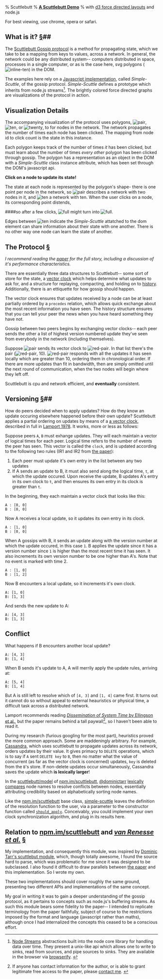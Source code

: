 % Scuttlebutt
% **[A Scuttlebutt Demo][scuttlebutt]**
% with [d3 force directed layouts](https://github.com/mbostock/d3/wiki/Force-Layout) and node.js

<aside>For best viewing, use chrome, opera or safari.</aside>

## What is it? [&sect;](#history-and-compaction)##

The [Scuttlebutt Gossip protocol][scuttlebutt] is a method for propagating
state, which we take to be a mapping from keys to values, across a network. In
general, the network could be any distributed system-- computers distributed in
space, processes in a single computer, or as is the case here, svg polygons
(![inline-ten](./assets/ten.svg)) in the DOM.

The examples here rely on a [Javascript implementation][simple-scuttle], called
*Simple-Scuttle*, of the gossip protocol. *Simple-Scuttle* defines a prototype
which inherits from node.js streams[^stream]. The brightly colored force directed graphs are visualizations of the protocol in action.

## Visualization Details ##

The accompanying visualization of the protocol uses polygons, 
![pair](./assets/pair.svg), ![ten](./assets/ten.svg), or ![twenty](./assets/twenty.svg),
to for nodes in the network. The network propagates the number of times each
node has been clicked. The mapping from node id to click count is
the state in this instance.

Each polygon keeps track of the number of times *it* has been clicked, but must
learn about the number of times *every other* polygon has been clicked through
gossip. The polygon has a representation as an object in the DOM with a
*Simple-Scuttle* class instance attribute, which has been set through the DOM's
javascript api.

**Click on a node to update its state!**

The state at each node is represented by the polygon's shape- there is one
point per node in the network, so ![pair](./assets/pair.svg) describes a network
with two nodes in it, and ![ten](./assets/ten.svg) a network with ten. When the
user clicks on a node, its corresponding point distends, 

####so after a few clicks, ![full](./assets/pair.svg) might turn into
![full](./assets/distended-pair.svg).

Edges between ![ten](./assets/ten.svg) indicate the *Simple-Scuttle* attatched to
the dom element can share information about their state with one another. There
is no other way one node can learn the state of another.

## The Protocol [&sect;](#history-and-compaction) ##

*I recommend reading the [paper][scuttlebutt] for the full story, including a
discussion of it's performance characteristics.*

There are essentially three data structures to Scuttlebutt-- some sort of store
for the state, a [vector clock](http://npm.im/vector-clock-class) which helps
determine what updates to ask for, and a structure for replaying, compacting,
and holding on to
[history](https://github.com/AWinterman/simple-scuttle/blob/master/lib/history.js).
Additionally, there is an ettiquette for how gossip should happen.

The vector clock ensures that updates received by a node can be at least
partially ordered by a `precedes` relation, which allows quick exchange about
the most recent information you have seen. The history structure ensures
that you can tell your peer the news when you have heard something they have
not.

Gossip between two peers begins by exchanging vector clocks-- each peer sends
the other a list of highest version numbered update they've seen from everybody
in the network (including themselves). 

Suppose ![pair](./assets/pair.svg) sends its vector clock to
![red-pair](./assets/red-pair.svg). In that list there's the pair
(![red-pair](./assets/red-pair.svg), 10). ![red-pair](./assets/red-pair.svg) responds with
all the updates it has seen locally which are greater than 10, ordering them in
chronological order. If there are more updates than fit in bandwidth, then are
simply omitted until the next round of communication, when the two nodes will
begin where they left off.

Scuttlebutt is cpu and network efficient, and **eventually** consistent.

## Versioning [&sect;](#conflicts)##

How do peers decided when to apply updates? How do they know an update occuring
elsewhere happened before their own update? Scuttlebutt applies a partial
ordering on updates by means of a [a vector clock][vector clock], described in
full in [Lamport 1978][vector clock]. It works, more or less as follows:

Suppose peers `A`, `B` must exhange updates. They will each maintain a vector
of logical times for each peer. Logical time refers to the number of events the
peer has seen.  This vector is called the `clock`, and is updated  according to
the following two rules (IR1 and IR2 from [the paper][vector clock]):

1. Each peer must update it's own entry in the list between any two updates
2. If A sends an update to B, it must also send along the logical time, `t`, at which the update occured.
   Upon receive the update, B updates A's entry in its own clock to `t`, and then ensures its own
   entry in its clock is greater than `t`.


In the beginning, they each maintain a vector clock that looks like this:

```
A : [0, 0] 
B : [0, 0]
```

Now A receives a local update, so it updates its own entry in its clock.

```
A : [1, 0] 
B : [0, 0]
```

When A gossips with B, it sends an update along with the version number at
which the update occured, in this case `1`. B applies the
update since it has a version number since `1` is higher than the most recent
time it has seen. It also increments its own version number to be one higher
than A's. Note that no event is marked with time 2.

```
A : [1, 0] 
B : [1, 2] 
```

Now B encounters a local update, so it increments it's own clock.


```
A: [1, 0] 
B: [1, 3]
```

And sends the new update to A:

```
A: [4, 3]
B: [1, 3]
```

## Conflict ##

What happens if B encounters another local update?

```
A: [4, 3] 
B: [1, 4]
```

When B sends it's update to A,  A will merrily apply the update rules, arriving
at:

```
A: [5, 4]
B: [1, 4]
```

But A is still left to resolve which of `[4, 3]` and `[1, 4]` came first. It
turns out it cannot do so without appeal to external heauristics or physical
time, a difficult task across a distributed network. 

Lamport recommends reading [*Dissemination of System Time* by Ellingson et
al.][system time], but the paper remains behind a tall paywall[^system-time], so I haven't
been able to read it.


During my research (furious googling for the most part), heuristics proved the
more common approach. Some are maddeningly arbitrary. For example,
[Cassandra][], which uses scuttlebutt to propagate updates across its
network, orders updates by their value. It gives primacy to `DELETE`
operations, which is to say if `A` sent `DELETE key` to `B`, then no matter what the
value of concurrent (as far as the vector clock is concerned) updates, `key` is deleted from the `B`'s store. If non-delete updates occur simultaneously, Cassandra saves the update which **is lexically larger**!  

In the
[scuttlebutt/model](https://github.com/dominictarr/scuttlebutt/blob/master/model.js)
of [npm.im/scuttlebutt][], [\@dominictarr][dominic] [lexically
compares][dominic-resolve] node names to resolve conflicts between nodes,
essentially attributing credibility based on alphabetically sorting node
names.

Like the [npm.im/scuttlebutt][] base class, [simple-scuttle][] leaves the
definition of  the resolution function to the user, via a parameter to the
constructor function called
[`should_apply`](https://github.com/AWinterman/simple-scuttle#constructor).
Conceivably, you could implement your own clock synchronization algorithm, and
plug in its results here.

## Relation to [npm.im/scuttlebutt][] and _[van Renesse et al.][scuttlebutt]_ [&sect;](#relation-to-npm.imscuttlebutt-and-van-renesse-et-al.scuttlebutt) ##

My implementation, and consequently this module,  was inspired by [Dominic
Tarr's scuttlebut module][npm.im/scuttlebutt], which, though totally awesome, I
found the source hard to parse, which was problematic for me since it was designed to be subclassed. I also found it difficult to draw parallels between [the paper][scuttlebutt] and this implementation. So I wrote my own.

These two implementations should cover roughly the same ground, presenting two
different APIs and implementations of the same concept.

My goal in writing it was to gain a deeper understanding of the gossip
protocol, as it pertains to concepts such as node.js's buffering streams. As
such this module bears some fidelity to the paper--
I intended to replicate terminology from the paper faithfully, subject of
course to the restrictions imposed by the format and language (javascript
rather than maths), although once I had internalized the concepts this ceased
to be a conscious effort.


[^stream]: [Node Streams][node streams] abstractions built into the node core
library for handling data over time. They present a unix-like api which allows
one to write to sinks, read from sources, and pipe sources to sinks. They are
available in the browser via [browserify][].&nbsp;

[^system-time]: If anyone has contact information for the author, or is able to
grant legitimate free access to the paper, please [contact
me](https://twitter.com/andywinterman).&nbsp;

[cassandra]: https://wiki.apache.org/cassandra/FAQ#clocktie
[dominic]: https://github.com/dominictarr
[dominic-resolve]: https://github.com/dominictarr/scuttlebutt/blob/master/util.js#L29-L36
[scuttlebutt]: http://www.cs.cornell.edu/home/rvr/papers/flowgossip.pdf
[npm.im/scuttlebutt]: http://npmjs.org/scuttlebutt
[simple-scuttle]: https://github.com/awinterman/simple-scuttle 
[conflict-resolution]: ./conflict.html
[vector clock]: http://research.microsoft.com/en-us/um/people/lamport/pubs/time-clocks.pdf
[system time]: http://ieeexplore.ieee.org/xpl/login.jsp?tp=&arnumber=1091674&url=http%3A%2F%2Fieeexplore.ieee.org%2Fxpls%2Fabs_all.jsp%3Farnumber%3D1091674
[node streams]: http://nodejs.org/api/stream.html
[browserify]: http://browserify.org/


